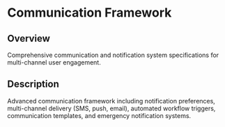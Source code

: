 # Communication Framework

## Overview
Comprehensive communication and notification system specifications for multi-channel user engagement.

## Description
Advanced communication framework including notification preferences, multi-channel delivery (SMS, push, email), automated workflow triggers, communication templates, and emergency notification systems.
